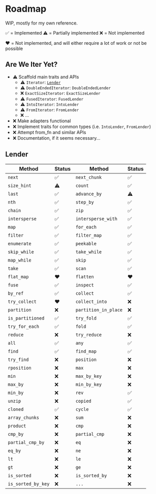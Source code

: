 # Roadmap

WIP, mostly for my own reference.

✅ = Implemented
⚠️ = Partially implemented
❌ = Not implemented

❤️ = Not implemented, and will either require a lot of work or not be possible

## Are We Iter Yet?

- ⚠️ Scaffold main traits and APIs
  - ⚠️ `Iterator`: [`Lender`](/##Lender)
  - ⚠️ `DoubleEndedIterator`: `DoubleEndedLender`
  - ❌ `ExactSizeIterator`: `ExactSizeLender`
  - ⚠️ `FusedIterator`: `FusedLender`
  - ⚠️ `IntoIterator`: `IntoLender`
  - ⚠️ `FromIterator`: `FromLender`
  - ❌ ...
- ❌ Make adapters functional
- ❌ Implement traits for common types (i.e. `IntoLender`, `FromLender`)
- ❌ Attempt from_fn and similar APIs
- ❌ Documentation, if it seems necessary...

## Lender

|Method|Status|Method|Status|
|---   |---   |---   |---   |
|`next`             |✅|`next_chunk`        |✅|
|`size_hint`        |⚠️|`count`             |✅|
|`last`             |✅|`advance_by`        |⚠️|
|`nth`              |✅|`step_by`           |✅|
|`chain`            |✅|`zip`               |✅|
|`intersperse`      |✅|`intersperse_with`  |✅|
|`map`              |✅|`for_each`          |✅|
|`filter`           |✅|`filter_map`        |✅|
|`enumerate`        |✅|`peekable`          |✅|
|`skip_while`       |✅|`take_while`        |✅|
|`map_while`        |✅|`skip`              |✅|
|`take`             |✅|`scan`              |✅|
|`flat_map`         |❤️|`flatten`           |❤️|
|`fuse`             |✅|`inspect`           |✅|
|`by_ref`           |✅|`collect`           |✅|
|`try_collect`      |❤️|`collect_into`      |❌|
|`partition`        |❌|`partition_in_place`|❌|
|`is_partitioned`   |✅|`try_fold`          |✅|
|`try_for_each`     |✅|`fold`              |✅|
|`reduce`           |❌|`try_reduce`        |❌|
|`all`              |✅|`any`               |✅|
|`find`             |✅|`find_map`          |✅|
|`try_find`         |❌|`position`          |❌|
|`rposition`        |❌|`max`               |❌|
|`min`              |❌|`max_by_key`        |❌|
|`max_by`           |❌|`min_by_key`        |❌|
|`min_by`           |❌|`rev`               |✅|
|`unzip`            |❌|`copied`            |✅|
|`cloned`           |✅|`cycle`             |✅|
|`array_chunks`     |❌|`sum`               |❌|
|`product`          |❌|`cmp`               |❌|
|`cmp_by`           |❌|`partial_cmp`       |❌|
|`partial_cmp_by`   |❌|`eq`                |❌|
|`eq_by`            |❌|`ne`                |❌|
|`lt`               |❌|`le`                |❌|
|`gt`               |❌|`ge`                |❌|
|`is_sorted`        |❌|`is_sorted_by`      |❌|
|`is_sorted_by_key` |❌|`...`               |❌|

